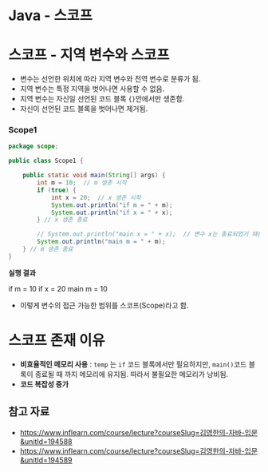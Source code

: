 # Java - 스코프

# 스코프 - 지역 변수와 스코프

- 변수는 선언한 위치에 따라 지역 변수와 전역 변수로 분류가 됨.
- 지역 변수는 특정 지역을 벗어나면 사용할 수 없음.
- 지역 변수는 자신일 선언된 코드 블록 `{}`안에서만 생존함.
- 자신이 선언된 코드 블록을 벗어나면 제거됨.

### Scope1

```java
package scope;

public class Scope1 {

    public static void main(String[] args) {
        int m = 10;  // m 생존 시작
        if (true) {
            int x = 20;  // x 생존 시작
            System.out.println("if m = " + m);
            System.out.println("if x = " + x);
        } // x 생존 종료

        // System.out.println("main x = " + x);  // 변수 x는 종료되었기 때문에 에러가 남.
        System.out.println("main m = " + m);
    } // m 생존 종료
}
```

**실행 결과**

if m = 10 if x = 20 main m = 10

- 이렇게 변수의 접근 가능한 범위를 스코프(Scope)라고 함.

# 스코프 존재 이유

- **비효율적인 메모리 사용** : `temp` 는 `if` 코드 블록에서만 필요하지만, `main()`코드 블록이 종료될 때 까지 메모리에 유지됨. 따라서 불필요한 메모리가 낭비됨.
- **코드 복잡성 증가**

## 참고 자료

- https://www.inflearn.com/course/lecture?courseSlug=김영한의-자바-입문&unitId=194588
- https://www.inflearn.com/course/lecture?courseSlug=김영한의-자바-입문&unitId=194589
